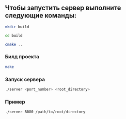 ## Чтобы запустить сервер выполните следующие команды:

```bash
mkdir build
```

```bash
cd build
```

```bash
cmake ..
```
### Билд проекта
```bash
make
```
### Запуск сервера
```bash
./server <port_number> <root_directory>
```
### Пример
```bash
./server 8080 /path/to/root/directory
```